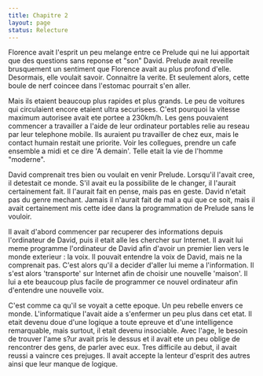 ```yaml
---
title: Chapitre 2
layout: page
status: Relecture
---
```

Florence avait l'esprit un peu melange entre ce Prelude qui ne lui apportait que
des questions sans reponse et "son" David. Prelude avait reveille brusquement
un sentiment que Florence avait au plus profond d'elle. Desormais, elle voulait
savoir. Connaitre la verite. Et seulement alors, cette boule de nerf coincee
dans l'estomac pourrait s'en aller.

Mais ils etaient beaucoup plus rapides et plus grands. Le peu de voitures qui
circulaient encore etaient ultra securisees. C'est pourquoi la vitesse maximum
autorisee avait ete portee a 230km/h. Les gens pouvaient commencer a travailler
a l'aide de leur ordinateur portables relie au reseau par leur telephone mobile.
Ils auraient pu travailler de chez eux, mais le contact humain restait une
priorite. Voir les collegues, prendre un cafe ensemble a midi et ce dire 'A
demain'. Telle etait la vie de l'homme "moderne".

David comprenait tres bien ou voulait en venir Prelude. Lorsqu'il l'avait cree,
il detestait ce monde. S'il avait eu la possibilite de le changer, il l'aurait
certainement fait. Il l'aurait fait en pense, mais pas en geste. David n'etait
pas du genre mechant. Jamais il n'aurait fait de mal a qui que ce soit, mais il
avait certainement mis cette idee dans la programmation de Prelude sans le
vouloir.

Il avait d'abord commencer par recuperer des informations depuis l'ordinateur de
David, puis il etait alle les chercher sur Internet. Il avait lui meme programme
l'ordinateur de David afin d'avoir un premier lien vers le monde exterieur : la
voix. Il pouvait entendre la voix de David, mais ne la comprenait pas. C'est
alors qu'il a decider d'aller lui meme a l'information. Il s'est alors
'transporte' sur Internet afin de choisir une nouvelle 'maison'. Il lui a ete
beaucoup plus facile de programmer ce nouvel ordinateur afin d'entendre une
nouvelle voix.

C'est comme ca qu'il se voyait a cette epoque. Un peu rebelle envers ce monde.
L'informatique l'avait aide a s'enfermer un peu plus dans cet etat. Il etait
devenu doue d'une logique a toute epreuve et d'une intelligence remarquable,
mais surtout, il etait devenu insociable. Avec l'age, le besoin de trouver l'ame
s?ur avait pris le dessus et il avait ete un peu oblige de rencontrer des gens,
de parler avec eux. Tres difficile au debut, il avait reussi a vaincre ces
prejuges. Il avait accepte la lenteur d'esprit des autres ainsi que leur manque
de logique.
